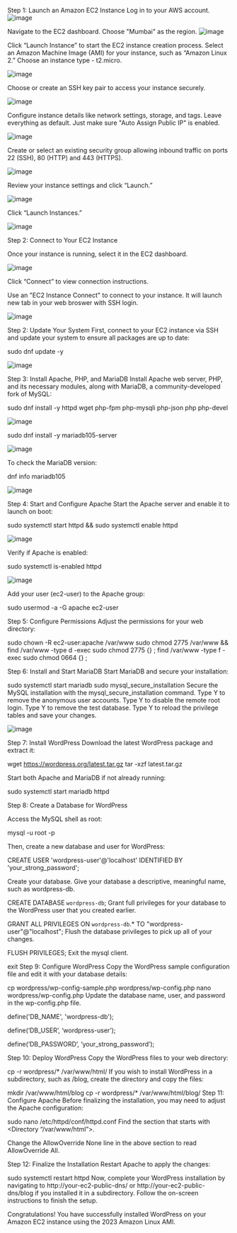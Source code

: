 Step 1: Launch an Amazon EC2 Instance
Log in to your AWS account.
![image](https://github.com/user-attachments/assets/98383267-c1b4-422a-9107-f11da86c492a)


Navigate to the EC2 dashboard. Choose "Mumbai" as the region. 
![image](https://github.com/user-attachments/assets/7190678e-788c-41c2-b414-1dc4ecbe626a)


Click “Launch Instance” to start the EC2 instance creation process.
Select an Amazon Machine Image (AMI) for your instance, such as “Amazon Linux 2.”
Choose an instance type - t2.micro.

![image](https://github.com/user-attachments/assets/378396e4-329a-48f7-bb5b-c8acfc3f078a)


Choose or create an SSH key pair to access your instance securely.

![image](https://github.com/user-attachments/assets/87c0900e-a63e-45a7-8b13-77141379d638)


Configure instance details like network settings, storage, and tags. Leave everything as default. Just make sure "Auto Assign Public IP" is enabled.

![image](https://github.com/user-attachments/assets/6a9c52a3-0754-4880-8687-6a1ab7edb33c)


Create or select an existing security group allowing inbound traffic on ports 22 (SSH), 80 (HTTP) and 443 (HTTPS).

![image](https://github.com/user-attachments/assets/f2cd2ff4-ce77-4d3a-832b-375ace327b39)


Review your instance settings and click “Launch.”

![image](https://github.com/user-attachments/assets/5294603a-1332-4d22-ab85-f35cfcafb3da)


Click “Launch Instances.”

![image](https://github.com/user-attachments/assets/846b7948-acb3-4c0f-9761-f6e4cea62798)


Step 2: Connect to Your EC2 Instance

Once your instance is running, select it in the EC2 dashboard.

![image](https://github.com/user-attachments/assets/3c72cc66-920d-43f6-9334-670c03887283)


Click “Connect” to view connection instructions.

Use an "EC2 Instance Connect" to connect to your instance. It will launch new tab in your web broswer with SSH login.

![image](https://github.com/user-attachments/assets/64b3123a-a438-4063-807d-0b0482a59c90)


Step 2: Update Your System
First, connect to your EC2 instance via SSH and update your system to ensure all packages are up to date:

sudo dnf update -y

![image](https://github.com/user-attachments/assets/a0a8f321-0a74-40c5-9c43-0ffa5d6f913d)


Step 3: Install Apache, PHP, and MariaDB
Install Apache web server, PHP, and its necessary modules, along with MariaDB, a community-developed fork of MySQL:

sudo dnf install -y httpd wget php-fpm php-mysqli php-json php php-devel

![image](https://github.com/user-attachments/assets/15aa2e51-dca9-4e97-9cb4-4f786ee7231b)


sudo dnf install -y mariadb105-server

![image](https://github.com/user-attachments/assets/b17e0892-384e-40fb-8d1e-d3e597efb5c6)


To check the MariaDB version:

dnf info mariadb105

![image](https://github.com/user-attachments/assets/310ecdb9-7bb8-4a05-9c3f-57ec1d3ebc6b)


Step 4: Start and Configure Apache
Start the Apache server and enable it to launch on boot:

sudo systemctl start httpd && sudo systemctl enable httpd

![image](https://github.com/user-attachments/assets/37d29802-ab5d-4474-9e23-c5accfd079ef)


Verify if Apache is enabled:

sudo systemctl is-enabled httpd

![image](https://github.com/user-attachments/assets/dcab7d66-b3d7-4806-8ef6-4083a97227c0)


Add your user (ec2-user) to the Apache group:

sudo usermod -a -G apache ec2-user


Step 5: Configure Permissions
Adjust the permissions for your web directory:

sudo chown -R ec2-user:apache /var/www
sudo chmod 2775 /var/www && find /var/www -type d -exec sudo chmod 2775 {} \;
find /var/www -type f -exec sudo chmod 0664 {} \;


Step 6: Install and Start MariaDB
Start MariaDB and secure your installation:

sudo systemctl start mariadb
sudo mysql_secure_installation
Secure the MySQL installation with the mysql_secure_installation command.
Type Y to remove the anonymous user accounts.
Type Y to disable the remote root login.
Type Y to remove the test database.
Type Y to reload the privilege tables and save your changes.

![image](https://github.com/user-attachments/assets/08610bd9-5ca6-4651-b2d4-0459b27eb6e7)


Step 7: Install WordPress
Download the latest WordPress package and extract it:

wget https://wordpress.org/latest.tar.gz
tar -xzf latest.tar.gz

Start both Apache and MariaDB if not already running:

sudo systemctl start mariadb httpd

Step 8: Create a Database for WordPress


Access the MySQL shell as root:

mysql -u root -p


Then, create a new database and user for WordPress:

CREATE USER 'wordpress-user'@'localhost' IDENTIFIED BY 'your_strong_password';

Create your database. Give your database a descriptive, meaningful name, such as wordpress-db.

CREATE DATABASE `wordpress-db`;
Grant full privileges for your database to the WordPress user that you created earlier.

GRANT ALL PRIVILEGES ON `wordpress-db`.* TO "wordpress-user"@"localhost";
Flush the database privileges to pick up all of your changes.

FLUSH PRIVILEGES;
Exit the mysql client.

exit
Step 9: Configure WordPress
Copy the WordPress sample configuration file and edit it with your database details:

cp wordpress/wp-config-sample.php wordpress/wp-config.php
nano wordpress/wp-config.php
Update the database name, user, and password in the wp-config.php file.

define('DB_NAME', 'wordpress-db');

define(‘DB_USER’, ‘wordpress-user’);

define(‘DB_PASSWORD’, ‘your_strong_password’);

Step 10: Deploy WordPress
Copy the WordPress files to your web directory:

cp -r wordpress/* /var/www/html/
If you wish to install WordPress in a subdirectory, such as /blog, create the directory and copy the files:

mkdir /var/www/html/blog
cp -r wordpress/* /var/www/html/blog/
Step 11: Configure Apache
Before finalizing the installation, you may need to adjust the Apache configuration:

sudo nano /etc/httpd/conf/httpd.conf
Find the section that starts with <Directory “/var/www/html”>.

Change the AllowOverride None line in the above section to read AllowOverride All.

Step 12: Finalize the Installation
Restart Apache to apply the changes:

sudo systemctl restart httpd
Now, complete your WordPress installation by navigating to http://your-ec2-public-dns/ or http://your-ec2-public-dns/blog if you installed it in a subdirectory. Follow the on-screen instructions to finish the setup.





Congratulations! You have successfully installed WordPress on your Amazon EC2 instance using the 2023 Amazon Linux AMI.
